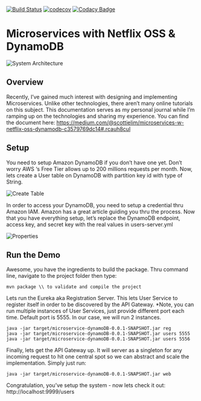 [![Build Status](https://travis-ci.org/senghuot/microservice-dynamoDB.svg?branch=master)](https://travis-ci.org/senghuot/microservice-dynamoDB) [![codecov](https://codecov.io/gh/senghuot/microservice-dynamoDB/branch/master/graph/badge.svg)](https://codecov.io/gh/senghuot/microservice-dynamoDB) [![Codacy Badge](https://api.codacy.com/project/badge/Grade/530cde8bbc3d4a2596adf73710edeaa3)](https://www.codacy.com/app/senghuot/microservice-dynamoDB?utm_source=github.com&amp;utm_medium=referral&amp;utm_content=senghuot/microservice-dynamoDB&amp;utm_campaign=Badge_Grade)

# Microservices with Netflix OSS & DynamoDB

![System Architecture](https://cdn-images-1.medium.com/max/1000/1*FwAMM5U-JOh2bMdchTKo3Q.jpeg)

## Overview
Recently, I’ve gained much interest with designing and implementing Microservices. Unlike other technologies, there aren’t many online tutorials on this subject. This documentation serves as my personal journal while I’m ramping up on the technologies and sharing my experience. You can find the document here: https://medium.com/@scottielim/microservices-w-netflix-oss-dynamodb-c3579769dc14#.rcauh8cul

## Setup
You need to setup Amazon DynamoDB if you don’t have one yet. Don’t worry AWS ‘s Free Tier allows up to 200 millions requests per month. Now, lets create a User table on DynamoDB with partition key id with type of String.

![Create Table](https://cdn-images-1.medium.com/max/1000/1*mB-kZTbGQqZctZBZg8uVXw.jpeg)

In order to access your DynamoDB, you need to setup a credential thru Amazon IAM. Amazon has a great article guiding you thru the process. Now that you have everything setup, let’s replace the DynamoDB endpoint, access key, and secret key with the real values in users-server.yml

![Properties](https://cdn-images-1.medium.com/max/800/1*QVnpjFeAbqDQWq3WwHg4Sg.jpeg)

## Run the Demo
Awesome, you have the ingredients to build the package. Thru command line, navigate to the project folder then type:
```
mvn package \\ to validate and compile the project
```
Lets run the Eureka aka Registration Server. This lets User Service to register itself in order to be discovered by the API Gateway. *Note, you can run multiple instances of User Services, just provide different port each time. Default port is 5555. In our case, we will run 2 instances.
```
java -jar target/microservice-dynamoDB-0.0.1-SNAPSHOT.jar reg
java -jar target/microservice-dynamoDB-0.0.1-SNAPSHOT.jar users 5555
java -jar target/microservice-dynamoDB-0.0.1-SNAPSHOT.jar users 5556
```
Finally, lets get the API Gateway up. It will server as a singleton for any incoming request to hit one central spot so we can abstract and scale the implementation. Simply just run:
```
java -jar target/microservice-dynamoDB-0.0.1-SNAPSHOT.jar web
```
Congratulation, you’ve setup the system - now lets check it out: http://localhost:9999/users
